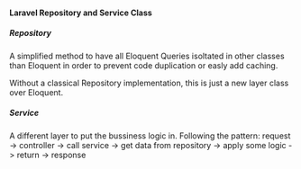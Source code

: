 #### Laravel Repository and Service Class
##### Repository
A simplified method to have all Eloquent Queries isoltated in other classes than Eloquent in order to prevent code duplication or easly add caching.

Without a classical Repository implementation, this is just a new layer class over Eloquent. 

##### Service
A different layer to put the bussiness logic in. Following the pattern:
request -> controller -> call service -> get data from repository -> apply some logic -> return -> response


